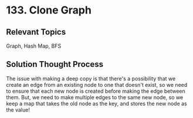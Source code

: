 # 133. Clone Graph

## Relevant Topics

Graph, Hash Map, BFS

## Solution Thought Process
The issue with making a deep copy is that there's a possibility that we create an edge from an existing node to one that doesn't exist, so we need to ensure that each new node is created before making the edge between them. But, we need to make multiple edges to the same new node, so we keep a map that takes the old node as the key, and stores the new node as the value!